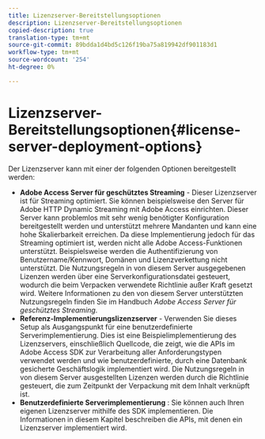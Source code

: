 ```yaml
---
title: Lizenzserver-Bereitstellungsoptionen
description: Lizenzserver-Bereitstellungsoptionen
copied-description: true
translation-type: tm+mt
source-git-commit: 89bdda1d4bd5c126f19ba75a819942df901183d1
workflow-type: tm+mt
source-wordcount: '254'
ht-degree: 0%

---
```



# Lizenzserver-Bereitstellungsoptionen{#license-server-deployment-options}

Der Lizenzserver kann mit einer der folgenden Optionen bereitgestellt werden:

* **Adobe Access Server für geschütztes Streaming**  - Dieser Lizenzserver ist für Streaming optimiert. Sie können beispielsweise den Server für Adobe HTTP Dynamic Streaming mit Adobe Access einrichten. Dieser Server kann problemlos mit sehr wenig benötigter Konfiguration bereitgestellt werden und unterstützt mehrere Mandanten und kann eine hohe Skalierbarkeit erreichen. Da diese Implementierung jedoch für das Streaming optimiert ist, werden nicht alle Adobe Access-Funktionen unterstützt. Beispielsweise werden die Authentifizierung von Benutzername/Kennwort, Domänen und Lizenzverkettung nicht unterstützt. Die Nutzungsregeln in von diesem Server ausgegebenen Lizenzen werden über eine Serverkonfigurationsdatei gesteuert, wodurch die beim Verpacken verwendete Richtlinie außer Kraft gesetzt wird. Weitere Informationen zu den von diesem Server unterstützten Nutzungsregeln finden Sie im Handbuch *Adobe Access Server für geschütztes Streaming*.
* **Referenz-Implementierungslizenzserver**  - Verwenden Sie dieses Setup als Ausgangspunkt für eine benutzerdefinierte Serverimplementierung. Dies ist eine Beispielimplementierung des Lizenzservers, einschließlich Quellcode, die zeigt, wie die APIs im Adobe Access SDK zur Verarbeitung aller Anforderungstypen verwendet werden und wie benutzerdefinierte, durch eine Datenbank gesicherte Geschäftslogik implementiert wird. Die Nutzungsregeln in von diesem Server ausgestellten Lizenzen werden durch die Richtlinie gesteuert, die zum Zeitpunkt der Verpackung mit dem Inhalt verknüpft ist.
* **Benutzerdefinierte Serverimplementierung** : Sie können auch Ihren eigenen Lizenzserver mithilfe des SDK implementieren. Die Informationen in diesem Kapitel beschreiben die APIs, mit denen ein Lizenzserver implementiert wird.


